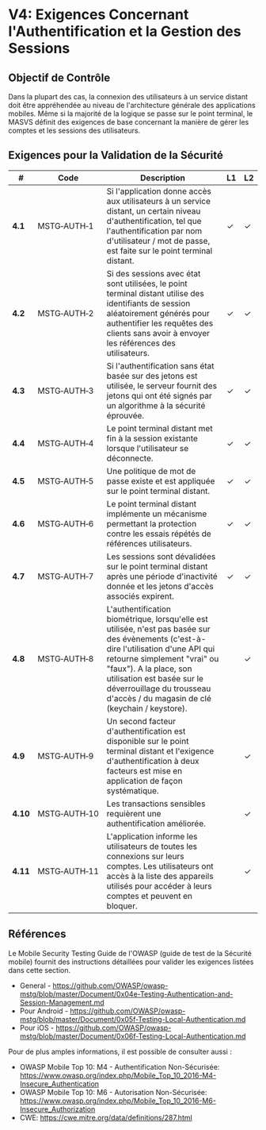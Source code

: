 # V4: Exigences Concernant l'Authentification et la Gestion des Sessions

## Objectif de Contrôle

Dans la plupart des cas, la connexion des utilisateurs à un service distant doit être appréhendée au niveau de l'architecture générale des applications mobiles. Même si la majorité de la logique se passe sur le point terminal, le MASVS définit des exigences de base concernant la manière de gérer les comptes et les sessions des utilisateurs.

## Exigences pour la Validation de la Sécurité

| # | Code | Description | L1 | L2 |
| --- | --- | --- | --- | --- |
| **4.1** | MSTG‑AUTH‑1 | Si l'application donne accès aux utilisateurs à un service distant, un certain niveau d'authentification, tel que l'authentification par nom d'utilisateur / mot de passe, est faite sur le point terminal distant. | ✓ | ✓ |
| **4.2** | MSTG‑AUTH‑2 | Si des sessions avec état sont utilisées, le point terminal distant utilise des identifiants de session aléatoirement générés pour authentifier les requêtes des clients sans avoir à envoyer les références des utilisateurs.  | ✓ | ✓ |
| **4.3** | MSTG‑AUTH‑3 | Si l'authentification sans état basée sur des jetons est utilisée, le serveur fournit des jetons qui ont été signés par un algorithme à la sécurité éprouvée. | ✓ | ✓ |
| **4.4** | MSTG‑AUTH‑4 | Le point terminal distant met fin à la session existante lorsque l'utilisateur se déconnecte. | ✓ | ✓ |
| **4.5** | MSTG‑AUTH‑5 | Une politique de mot de passe existe et est appliquée sur le point terminal distant. | ✓ | ✓ |
| **4.6** | MSTG‑AUTH‑6 | Le point terminal distant implémente un mécanisme permettant la protection contre les essais répétés de références utilisateurs. | ✓ | ✓ |
| **4.7** | MSTG‑AUTH‑7 | Les sessions sont dévalidées sur le point terminal distant après une période d'inactivité donnée et les jetons d'accès associés expirent. | ✓ | ✓ |
| **4.8** | MSTG‑AUTH‑8 | L'authentification biométrique, lorsqu'elle est utilisée, n'est pas basée sur des évènements (c'est-à-dire l'utilisation d'une API qui retourne simplement "vrai" ou "faux"). A la place, son utilisation est basée sur le déverrouillage du trousseau d'accès / du magasin de clé (keychain / keystore). |   | ✓ |
| **4.9** | MSTG‑AUTH‑9 | Un second facteur d'authentification est disponible sur le point terminal distant et l'exigence d'authentification à deux facteurs est mise en application de façon systématique.  |   | ✓ |
| **4.10** | MSTG‑AUTH‑10 | Les transactions sensibles requièrent une authentification améliorée.  |   | ✓ |
| **4.11** | MSTG‑AUTH‑11 | L'application informe les utilisateurs de toutes les connexions sur leurs comptes. Les utilisateurs ont accès à la liste des appareils utilisés pour accéder à leurs comptes et peuvent en bloquer. |  | ✓ |

<div style="page-break-after: always;"></div>

## Références

Le Mobile Security Testing Guide de l'OWASP (guide de test de la Sécurité mobile) fournit des instructions détaillées pour valider les exigences listées dans cette section.

- General - <https://github.com/OWASP/owasp-mstg/blob/master/Document/0x04e-Testing-Authentication-and-Session-Management.md>
- Pour Android - <https://github.com/OWASP/owasp-mstg/blob/master/Document/0x05f-Testing-Local-Authentication.md>
- Pour iOS - <https://github.com/OWASP/owasp-mstg/blob/master/Document/0x06f-Testing-Local-Authentication.md>

Pour de plus amples informations, il est possible de consulter aussi :

- OWASP Mobile Top 10: M4 - Authentification Non-Sécurisée: <https://www.owasp.org/index.php/Mobile_Top_10_2016-M4-Insecure_Authentication>
- OWASP Mobile Top 10: M6 - Autorisation Non-Sécurisée: <https://www.owasp.org/index.php/Mobile_Top_10_2016-M6-Insecure_Authorization>
- CWE: <https://cwe.mitre.org/data/definitions/287.html>
